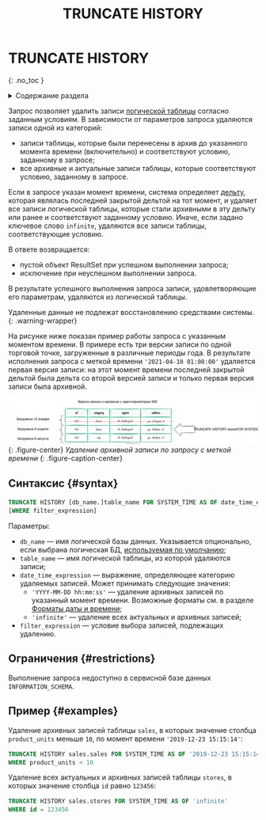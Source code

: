 ﻿---
layout: default
title: TRUNCATE HISTORY
nav_order: 37
parent: Запросы SQL+
grand_parent: Справочная информация
has_children: false
has_toc: false
---

# TRUNCATE HISTORY
{: .no_toc }

<details markdown="block">
  <summary>
    Содержание раздела
  </summary>
  {: .text-delta }
1. TOC
{:toc}
</details>

Запрос позволяет удалить записи [логической таблицы](../../../overview/main_concepts/logical_table/logical_table.md) 
согласно заданным условиям. В зависимости от параметров запроса удаляются записи одной из категорий:
*   записи таблицы, которые были перенесены в архив до указанного момента времени (включительно) и 
    соответствуют условию, заданному в запросе;
*   все архивные и актуальные записи таблицы, которые соответствуют условию, заданному в запросе.

Если в запросе указан момент времени, система определяет [дельту](../../../overview/main_concepts/delta/delta.md), 
которая являлась последней закрытой дельтой на тот момент, и удаляет все записи логической таблицы, 
которые стали архивными в эту дельту или ранее и соответствуют заданному условию. Иначе, если задано 
ключевое слово `infinite`, удаляются все записи таблицы, соответствующие условию.

В ответе возвращается:
*   пустой объект ResultSet при успешном выполнении запроса;
*   исключение при неуспешном выполнении запроса.

В результате успешного выполнения запроса записи, удовлетворяющие его параметрам, удаляются из логической 
таблицы.

Удаленные данные не подлежат восстановлению средствами системы.
{: .warning-wrapper}

На рисунке ниже показан пример работы запроса с указанным моментом времени. В примере есть три версии записи 
по одной торговой точке, загруженные в различные периоды года. В результате исполнения запроса с меткой времени
`'2021-04-10 01:00:00'` удаляется первая версия записи: на этот момент времени последней 
закрытой дельтой была дельта со второй версией записи и только первая версия записи была архивной.

![](truncate_history.svg)
{: .figure-center}
*Удаление архивной записи по запросу с меткой времени*
{: .figure-caption-center}

## Синтаксис {#syntax}

```sql
TRUNCATE HISTORY [db_name.]table_name FOR SYSTEM_TIME AS OF date_time_expression
[WHERE filter_expression]
```

Параметры:
*   `db_name` — имя логической базы данных. Указывается опционально, если выбрана логическая БД, 
    [используемая по умолчанию](../../../working_with_system/other_features/default_db_set-up/default_db_set-up.md);
*   `table_name` — имя логической таблицы, из которой удаляются записи;
*   `date_time_expression` — выражение, определяющее категорию удаляемых записей. Может принимать 
    следующие значения:
    *   `'YYYY-MM-DD hh:mm:ss'` — удаление архивных записей по указанный момент времени. Возможные форматы 
        см. в разделе [Форматы даты и времени](../../timestamp_formats/timestamp_formats.md);
    *   `'infinite'` — удаление всех актуальных и архивных записей;
*   `filter_expression` — условие выбора записей, подлежащих удалению.

## Ограничения {#restrictions}

Выполнение запроса недоступно в сервисной базе данных `INFORMATION_SCHEMA`.

## Пример {#examples}

Удаление архивных записей таблицы `sales`, в которых значение столбца `product_units` меньше `10`, 
по момент времени `'2019-12-23 15:15:14'`:
```sql
TRUNCATE HISTORY sales.sales FOR SYSTEM_TIME AS OF '2019-12-23 15:15:14'
WHERE product_units < 10
```
Удаление всех актуальных и архивных записей таблицы `stores`, в которых значение столбца 
`id` равно `123456`:
```sql
TRUNCATE HISTORY sales.stores FOR SYSTEM_TIME AS OF 'infinite'
WHERE id = 123456
```